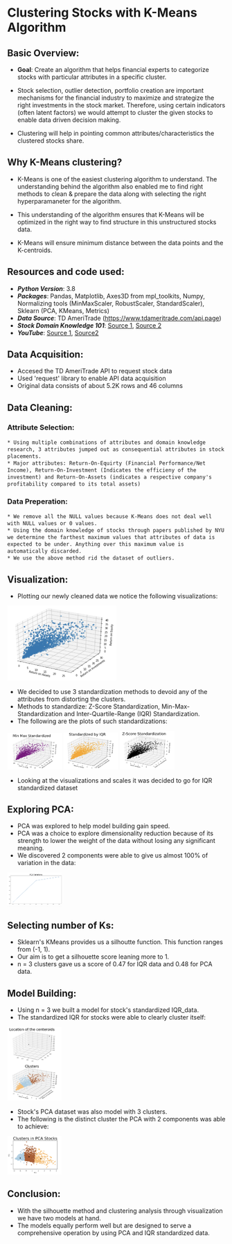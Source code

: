 # Clustering Stocks with K-Means Algorithm

## Basic Overview:

* **Goal**: Create an algorithm that helps financial experts to categorize stocks with particular attributes in a specific cluster.

* Stock selection, outlier detection, portfolio creation are important mechanisms for the financial industry to maximize and strategize the right investments in the stock market. Therefore, using certain indicators (often latent factors) we would attempt to cluster the given stocks to enable data driven decision making.

* Clustering will help in pointing common attributes/characteristics the clustered stocks share.



## Why K-Means clustering?

* K-Means is one of the easiest clustering algorithm to understand. The understanding behind the algorithm also enabled me to find right methods to clean & prepare the data along with selecting the right hyperparamaneter for the algorithm.

* This understanding of the algorithm ensures that K-Means will be optimized in the right way to find structure in this unstructured stocks data.

* K-Means will ensure minimum distance between the data points and the K-centroids.



## Resources and code used:

* ***Python Version***: 3.8
* ***Packages***: Pandas, Matplotlib, Axes3D from mpl_toolkits, Numpy, Normalizing tools (MinMaxScaler, RobustScaler, StandardScaler), Sklearn (PCA, KMeans, Metrics)
* ***Data Source***: TD AmeriTrade (https://www.tdameritrade.com/api.page)
* ***Stock Domain Knowledge 101***: [Source 1](https://www.researchgate.net/publication/4885243_Stock_selection_based_on_cluster_analysis), [Source 2](http://people.stern.nyu.edu/adamodar/New_Home_Page/data.html)
* ***YouTube***: [Source 1](https://www.youtube.com/c/SigmaCoding/videos), [Source2](https://www.youtube.com/watch?v=EItlUEPCIzM)



## Data Acquisition:

* Accesed the TD AmeriTrade API to request stock data
* Used 'request' library to enable API data acquisition
* Original data consists of about 5.2K rows and 46 columns



## Data Cleaning:

  ### Attribute Selection:
    
    * Using multiple combinations of attributes and domain knowledge research, 3 attributes jumped out as consequential attributes in stock placements.
    * Major attributes: Return-On-Equirty (Financial Performance/Net Income), Return-On-Investment (Indicates the efficieny of the investment) and Return-On-Assets (indicates a respective company's profitability compared to its total assets)
    
  ### Data Preperation:
    
    * We remove all the NULL values because K-Means does not deal well with NULL values or 0 values.
    * Using the domain knowledge of stocks through papers published by NYU we determine the farthest maximum values that attributes of data is expected to be under. Anything over this maximum value is automatically discarded.
    * We use the above method rid the dataset of outliers.



## Visualization:

* Plotting our newly cleaned data we notice the following visualizations:
<img src='images/plot_1.png' width='50%' height='50%'>

* We decided to use 3 standardization methods to devoid any of the attributes from distorting the clusters.
* Methods to standardize: Z-Score Standardization, Min-Max-Standardization and Inter-Quartile-Range (IQR) Standardization.
* The following are the plots of such standardizations:
<img src='images/plot_2.png' width='25%' height='25%'>
<img src='images/plot_3.png' width='25%' height='25%'>
<img src='images/plot_4.png' width='25%' height='25%'>

* Looking at the visualizations and scales it was decided to go for IQR standardized dataset

## Exploring PCA:

* PCA was explored to help model building gain speed.
* PCA was a choice to explore dimensionality reduction because of its strength to lower the weight of the data without losing any significant meaning.
* We discovered 2 components were able to give us almost 100% of variation in the data:
<img src='images/plot_5.png' width='25%' height='25%'>

## Selecting number of Ks:

* Sklearn's KMeans provides us a silhoutte function. This function ranges from (-1, 1).
* Our aim is to get a silhouette score leaning more to 1.
* n = 3 clusters gave us a score of 0.47 for IQR data and 0.48 for PCA data.

## Model Building:

* Using n = 3 we built a model for stock's standardized IQR_data.
* The standardized IQR for stocks were able to clearly cluster itself:
<img src='images/plot_6.png' width='25%' height='25%'>

* Stock's PCA dataset was also model with 3 clusters.
* The following is the distinct cluster the PCA with 2 components was able to achieve:
<img src='images/plot_7.png' width='25%' height='25%'>

## Conclusion:

* With the silhouette method and clustering analysis through visualization we have two models at hand.
* The models equally perform well but are designed to serve a comprehensive operation by using PCA and IQR standardized data.
